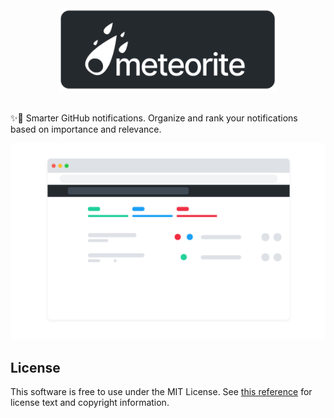 <div align="center">
  <img width="350" src=".github/logo.png" />
</div>
<br />

:sparkles::seedling: Smarter GitHub notifications. Organize and rank your notifications based on importance and relevance.

<div align="center">
  <img width="650" src=".github/template.png" />
</div>

## License

This software is free to use under the MIT License. See [this reference](https://opensource.org/licenses/MIT) for license text and copyright information.
